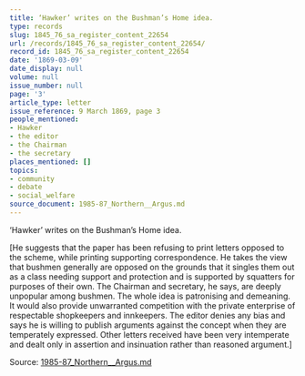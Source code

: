```yaml
---
title: ‘Hawker’ writes on the Bushman’s Home idea.
type: records
slug: 1845_76_sa_register_content_22654
url: /records/1845_76_sa_register_content_22654/
record_id: 1845_76_sa_register_content_22654
date: '1869-03-09'
date_display: null
volume: null
issue_number: null
page: '3'
article_type: letter
issue_reference: 9 March 1869, page 3
people_mentioned:
- Hawker
- the editor
- the Chairman
- the secretary
places_mentioned: []
topics:
- community
- debate
- social_welfare
source_document: 1985-87_Northern__Argus.md
---
```


‘Hawker’ writes on the Bushman’s Home idea.

[He suggests that the paper has been refusing to print letters opposed to the scheme, while printing supporting correspondence.  He takes the view that bushmen generally are opposed on the grounds that it singles them out as a class needing support and protection and is supported by squatters for purposes of their own.  The Chairman and secretary, he says, are deeply unpopular among bushmen.  The whole idea is patronising and demeaning.  It would also provide unwarranted competition with the private enterprise of respectable shopkeepers and innkeepers.  The editor denies any bias and says he is willing to publish arguments against the concept when they are temperately expressed.  Other letters received have been very intemperate and dealt only in assertion and insinuation rather than reasoned argument.]

Source: [1985-87_Northern__Argus.md](/downloads/markdown/1985-87_Northern__Argus.md)
